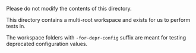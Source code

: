 Please do not modify the contents of this directory.

This directory contains a multi-root workspace and exists for us to perform 
tests in.

The workspace folders with `-for-depr-config` suffix are meant for testing 
deprecated configuration values.
